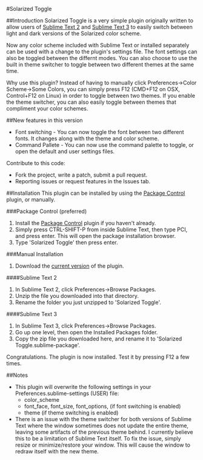 #Solarized Toggle

##Introduction
Solarized Toggle is a very simple plugin originally written to allow users of [Sublime Text 2][st2] and [Sublime Text 3][st3] to easily switch between light and dark versions of the Solarized color scheme.

Now any color scheme included with Sublime Text or installed separately can be used with a change to the plugin's settings file. The font settings can also be toggled between the differnt modes. You can also choose to use the built in theme switcher to toggle between two different themes at the same time.

Why use this plugin? Instead of having to manually click Preferences->Color Scheme->Some Colors, you can simply press F12 (CMD+F12 on OSX, Control+F12 on Linux) in order to toggle between two themes. If you enable the theme switcher, you can also easily toggle between themes that compliment your color schemes.

##New features in this version
* Font switching - You can now toggle the font between two different fonts. It changes along with the theme and color scheme.
* Command Pallete - You can now use the command palette to toggle, or open the default and user settings files.

Contribute to this code:
* Fork the project, write a patch, submit a pull request.
* Reporting issues or request features in the Issues tab.

##Installation
This plugin can be installed by using the [Package Control][packagecontrol] plugin, or manually.

###Package Control \(preferred\)
1. Install the [Package Control][packagecontrol] plugin if you haven't already.
2. Simply press CTRL-SHIFT-P from inside Sublime Text, then type PCI, and press enter. This will open the package installation browser.
3. Type 'Solarized Toggle' then press enter.

###Manual Installation
1. Download the [current version][currentVersion] of the plugin.

####Sublime Text 2
1. In Sublime Text 2, click Preferences->Browse Packages.
2. Unzip the file you downloaded into that directory.
3. Rename the folder you just unzipped to 'Solarized Toggle'.

####Sublime Text 3
1. In Sublime Text 3, click Preferences->Browse Packages.
2. Go up one level, then open the Installed Packages folder.
3. Copy the zip file you downloaded here, and rename it to 'Solarized Toggle.sublime-package'.


Congratulations. The plugin is now installed. Test it by pressing F12 a few times.

##Notes
* This plugin will overwrite the following settings in your Preferences.sublime-settings (USER) file:
  * color_scheme
  * font\_face, font\_size, font\_options, (if font switching is enabled)
  * theme (if theme switching is enabled)
* There is an issue with the theme switcher for both versions of Sublime Text where the window sometimes does not update the entire theme, leaving some artifacts of the previous theme behind. I currently believe this to be a limitation of Sublime Text itself. To fix the issue, simply resize or minimize/restore your window. This will cause the window to redraw itself with the new theme.

[st2]: http://www.sublimetext.com/ "Sublime Text 2"
[st3]: http://www.sublimetext.com/3 "Sublime Text 3"
[packagecontrol]: http://wbond.net/sublime_packages/package_control "Package Control"
[currentVersion]: https://github.com/damccull/sublimetext-SolarizedToggle/archive/1.4.8.zip "Current Version"
